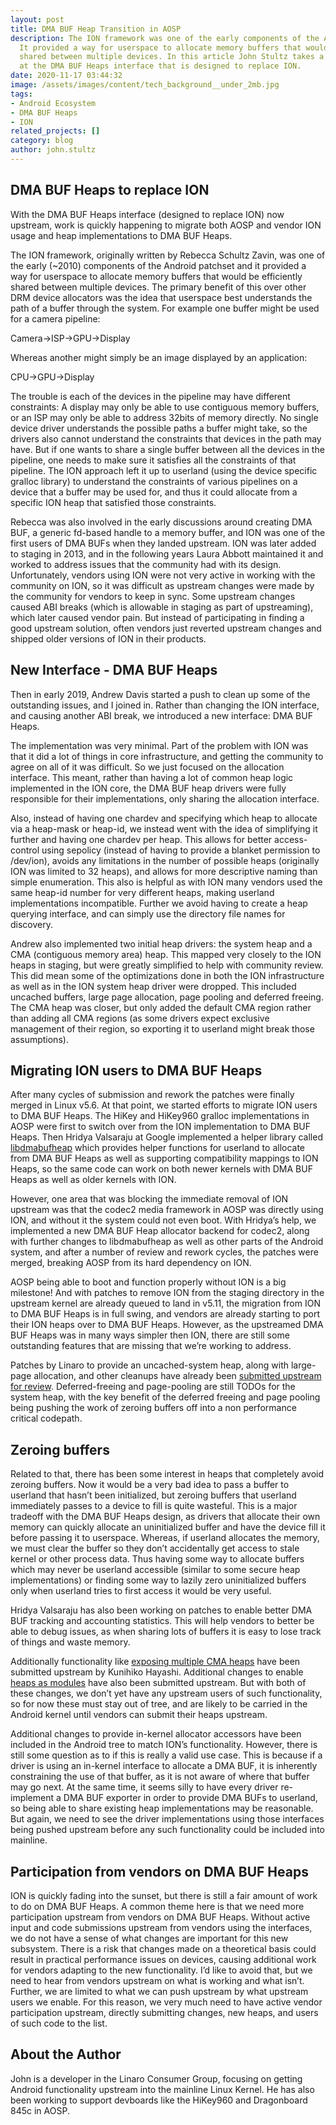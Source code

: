 ```yaml
---
layout: post
title: DMA BUF Heap Transition in AOSP
description: The ION framework was one of the early components of the Android patchset.
  It provided a way for userspace to allocate memory buffers that would be efficiently
  shared between multiple devices. In this article John Stultz takes a detailed look
  at the DMA BUF Heaps interface that is designed to replace ION.
date: 2020-11-17 03:44:32
image: /assets/images/content/tech_background__under_2mb.jpg
tags:
- Android Ecosystem
- DMA BUF Heaps
- ION
related_projects: []
category: blog
author: john.stultz
---
```


## DMA BUF Heaps to replace ION

With the DMA BUF Heaps interface (designed to replace ION) now upstream, work is quickly happening to migrate both AOSP and vendor ION usage and heap implementations to DMA BUF Heaps.

The ION framework, originally written by Rebecca Schultz Zavin, was one of the early (~2010) components of the Android patchset and it provided a way for userspace to allocate memory buffers that would be efficiently shared between multiple devices. The primary benefit of this over other DRM device allocators was the idea that userspace best understands the path of a buffer through the system. For example one buffer might be used for a camera pipeline:

Camera->ISP->GPU->Display

Whereas another might simply be an image displayed by an application:

CPU->GPU->Display

The trouble is each of the devices in the pipeline may have different constraints: A display may only be able to use contiguous memory buffers, or an ISP may only be able to address 32bits of memory directly. No single device driver understands the possible paths a buffer might take, so the drivers also cannot understand the constraints that devices in the path may have. But if one wants to share a single buffer between all the devices in the pipeline, one needs to make sure it satisfies all the constraints of that pipeline. The ION approach left it up to userland (using the device specific gralloc library) to understand the constraints of various pipelines on a device that a buffer may be used for, and thus it could allocate from a specific ION heap that satisfied those constraints.

Rebecca was also involved in the early discussions around creating DMA BUF, a generic fd-based handle to a memory buffer, and ION was one of the first users of DMA BUFs when they landed upstream. ION was later added to staging in 2013, and in the following years Laura Abbott maintained it and worked to address issues that the community had with its design. Unfortunately, vendors using ION were not very active in working with the community on ION, so it was difficult as upstream changes were made by the community for vendors to keep in sync. Some upstream changes caused ABI breaks (which is allowable in staging as part of upstreaming), which later caused vendor pain. But instead of participating in finding a good upstream solution, often vendors  just reverted upstream changes and shipped older versions of ION in their products.

## New Interface - DMA BUF Heaps

Then in early 2019, Andrew Davis started a push to clean up some of the outstanding issues, and I joined in. Rather than changing the ION interface, and causing another ABI break, we introduced a new interface: DMA BUF Heaps.

The implementation was very minimal. Part of the problem with ION was that it did a lot of things in core infrastructure, and getting the community to agree on all of it was difficult. So we just focused on the allocation interface. This meant, rather than having a lot of common heap logic implemented in the ION core, the DMA BUF heap drivers were fully responsible for their implementations, only sharing the allocation interface.

Also, instead of having one chardev and specifying which heap to allocate via a heap-mask or heap-id, we instead went with the idea of simplifying it further and having one chardev per heap. This allows for better access-control using sepolicy (instead of having to provide a blanket permission to /dev/ion), avoids any limitations in the number of possible heaps (originally ION was limited to 32 heaps), and allows for more descriptive naming than simple enumeration. This also is helpful as with ION many vendors used the same heap-id number for very different heaps, making userland implementations incompatible. Further we avoid having to create a heap querying interface, and can simply use the directory file names for discovery.

Andrew also implemented two initial heap drivers: the system heap and a CMA (contiguous memory area) heap. This mapped very closely to the ION heaps in staging, but were greatly simplified to help with community review. This did mean some of the optimizations done in both the ION infrastructure as well as in the ION system heap driver were dropped. This included uncached buffers, large page allocation, page pooling and deferred freeing.  The CMA heap was closer, but only added the default CMA region rather than adding all CMA regions (as some drivers expect exclusive management of their region, so exporting it to userland might break those assumptions).

## Migrating ION users to DMA BUF Heaps

After many cycles of submission and rework the patches were finally merged in Linux v5.6. At that point, we started efforts to migrate ION users to DMA BUF Heaps. The HiKey and HiKey960 gralloc implementations in AOSP were first to switch over from the ION implementation to DMA BUF Heaps. Then Hridya Valsaraju at Google implemented a helper library called [libdmabufheap](https://android.googlesource.com/platform/system/memory/libdmabufheap/) which provides helper functions for userland to allocate from DMA BUF Heaps as well as supporting compatibility mappings to ION Heaps, so the same code can work on both newer kernels with DMA BUF Heaps as well as older kernels with ION.

However, one area that was blocking the immediate removal of ION upstream was that the codec2 media framework in AOSP was directly using ION, and without it the system could not even boot. With Hridya’s help, we implemented a new DMA BUF Heap allocator backend for codec2, along with further changes to libdmabufheap as well as other parts of the Android system, and after a number of review and rework cycles, the patches were merged, breaking AOSP from its hard dependency on ION.

AOSP being able to boot and function properly without ION is a big milestone! And with patches to remove ION from the staging directory in the upstream kernel are already queued to land in v5.11, the migration from ION to DMA BUF Heaps is in full swing, and vendors are already starting to port their ION heaps over to DMA BUF Heaps. However, as the upstreamed DMA BUF Heaps was in many ways simpler then ION, there are still some outstanding features that are missing that we’re working to address.

Patches by Linaro to provide an uncached-system heap, along with large-page allocation, and other cleanups have already been [submitted upstream for review](https://lore.kernel.org/lkml/20201017013255.43568-1-john.stultz@linaro.org/). Deferred-freeing and page-pooling are still TODOs for the system heap, with the key benefit of the deferred freeing and page pooling being pushing the work of zeroing buffers off into a non performance critical codepath.

## Zeroing buffers

Related to that, there has been some interest in heaps that completely avoid zeroing buffers.  Now it would be a very bad idea to pass a buffer to userland that hasn’t been initialized, but zeroing buffers that userland immediately passes to a device to fill is quite wasteful. This is a major tradeoff with the DMA BUF Heaps design, as drivers that allocate their own memory can quickly allocate an uninitialized buffer and have the device fill it before passing it to userspace. Whereas, if userland allocates the memory, we must clear the buffer so they don’t accidentally get access to stale kernel or other process data. Thus having some way to allocate buffers which may never be userland accessible (similar to some secure heap implementations) or finding some way to lazily zero uninitialized buffers only when userland tries to first access it would be very useful.

Hridya Valsaraju has also been working on patches to enable better DMA BUF tracking and accounting statistics. This will help vendors to better be able to debug issues, as when sharing lots of buffers it is easy to lose track of things and waste memory.

Additionally functionality like [exposing multiple CMA heaps](https://lore.kernel.org/lkml/1594948208-4739-1-git-send-email-hayashi.kunihiko@socionext.com/) have been submitted upstream by Kunihiko Hayashi. Additional changes to enable [heaps as modules](https://lore.kernel.org/lkml/20191025234834.28214-1-john.stultz@linaro.org/) have also been submitted upstream. But with both of these changes, we don’t yet have any upstream users of such functionality, so for now these must stay out of tree, and are likely to be carried in the Android kernel until vendors can submit their heaps upstream.

Additional changes to provide in-kernel allocator accessors have been included in the Android tree to match ION’s functionality. However, there is still some question as to if this is really a valid use case. This is because if a driver is using an in-kernel interface to allocate a DMA BUF, it is inherently constraining the use of that buffer, as it is not aware of where that buffer may go next. At the same time, it seems silly to have every driver re-implement a DMA BUF exporter in order to provide DMA BUFs to userland, so being able to share existing heap implementations may be reasonable.  But again, we need to see the driver implementations using those interfaces being pushed upstream before any such functionality could be included into mainline.

## Participation from vendors on DMA BUF Heaps

ION is quickly fading into the sunset, but there is still a fair amount of work to do on DMA BUF Heaps. A common theme here is that we need more participation upstream from vendors on DMA BUF Heaps. Without active input and code submissions upstream from vendors using the interfaces, we do not have a sense of what changes are important for this new subsystem. There is a risk that changes made on a theoretical basis could result in practical performance issues on devices, causing additional work for vendors adapting to the new functionality. I’d like to avoid that, but we need to hear from vendors upstream on what is working and what isn’t.  Further, we are limited to what we can push upstream by what upstream users we enable.  For this reason, we very much need to have active vendor participation upstream, directly submitting changes, new heaps, and users of such code to the list.

## About the Author

John is a developer in the Linaro Consumer Group, focusing on getting Android functionality upstream into the mainline Linux Kernel. He has also been working to support devboards like the HiKey960 and Dragonboard 845c in AOSP.